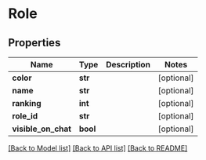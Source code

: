 # Role

## Properties
Name | Type | Description | Notes
------------ | ------------- | ------------- | -------------
**color** | **str** |  | [optional] 
**name** | **str** |  | [optional] 
**ranking** | **int** |  | [optional] 
**role_id** | **str** |  | [optional] 
**visible_on_chat** | **bool** |  | [optional] 

[[Back to Model list]](../README.md#documentation-for-models) [[Back to API list]](../README.md#documentation-for-api-endpoints) [[Back to README]](../README.md)


